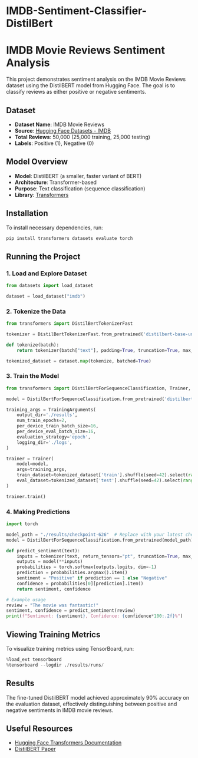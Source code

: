 # IMDB-Sentiment-Classifier-DistilBert

# IMDB Movie Reviews Sentiment Analysis

This project demonstrates sentiment analysis on the IMDB Movie Reviews dataset using the DistilBERT model from Hugging Face. The goal is to classify reviews as either positive or negative sentiments.

## Dataset

- **Dataset Name**: IMDB Movie Reviews
- **Source**: [Hugging Face Datasets - IMDB](https://huggingface.co/datasets/imdb)
- **Total Reviews**: 50,000 (25,000 training, 25,000 testing)
- **Labels**: Positive (1), Negative (0)

## Model Overview

- **Model**: DistilBERT (a smaller, faster variant of BERT)
- **Architecture**: Transformer-based
- **Purpose**: Text classification (sequence classification)
- **Library**: [Transformers](https://huggingface.co/transformers)

## Installation

To install necessary dependencies, run:

```bash
pip install transformers datasets evaluate torch
```

## Running the Project

### 1. Load and Explore Dataset

```python
from datasets import load_dataset

dataset = load_dataset("imdb")
```

### 2. Tokenize the Data

```python
from transformers import DistilBertTokenizerFast

tokenizer = DistilBertTokenizerFast.from_pretrained('distilbert-base-uncased')

def tokenize(batch):
    return tokenizer(batch["text"], padding=True, truncation=True, max_length=512)

tokenized_dataset = dataset.map(tokenize, batched=True)
```

### 3. Train the Model

```python
from transformers import DistilBertForSequenceClassification, Trainer, TrainingArguments

model = DistilBertForSequenceClassification.from_pretrained('distilbert-base-uncased')

training_args = TrainingArguments(
    output_dir='./results',
    num_train_epochs=2,
    per_device_train_batch_size=16,
    per_device_eval_batch_size=16,
    evaluation_strategy='epoch',
    logging_dir='./logs',
)

trainer = Trainer(
    model=model,
    args=training_args,
    train_dataset=tokenized_dataset['train'].shuffle(seed=42).select(range(5000)),
    eval_dataset=tokenized_dataset['test'].shuffle(seed=42).select(range(1000)),
)

trainer.train()
```

### 4. Making Predictions

```python
import torch

model_path = "./results/checkpoint-626"  # Replace with your latest checkpoint
model = DistilBertForSequenceClassification.from_pretrained(model_path)

def predict_sentiment(text):
    inputs = tokenizer(text, return_tensors="pt", truncation=True, max_length=512)
    outputs = model(**inputs)
    probabilities = torch.softmax(outputs.logits, dim=-1)
    prediction = probabilities.argmax().item()
    sentiment = "Positive" if prediction == 1 else "Negative"
    confidence = probabilities[0][prediction].item()
    return sentiment, confidence

# Example usage
review = "The movie was fantastic!"
sentiment, confidence = predict_sentiment(review)
print(f"Sentiment: {sentiment}, Confidence: {confidence*100:.2f}%")
```

## Viewing Training Metrics

To visualize training metrics using TensorBoard, run:

```python
%load_ext tensorboard
%tensorboard --logdir ./results/runs/
```

## Results

The fine-tuned DistilBERT model achieved approximately 90% accuracy on the evaluation dataset, effectively distinguishing between positive and negative sentiments in IMDB movie reviews.

## Useful Resources

- [Hugging Face Transformers Documentation](https://huggingface.co/docs/transformers)
- [DistilBERT Paper](https://arxiv.org/abs/1910.01108)

